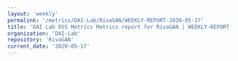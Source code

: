 ```yaml
---
layout: 'weekly'
permalink: '/metrics/DAI-Lab/RivaGAN/WEEKLY-REPORT-2020-05-17'
title: 'DAI Lab OSS Metrics Metrics report for RivaGAN | WEEKLY-REPORT-2020-05-17'
organization: 'DAI-Lab'
repository: 'RivaGAN'
current_date: '2020-05-17'
---
```

